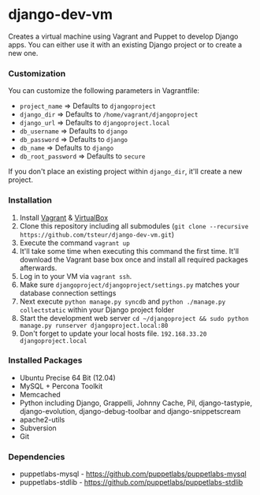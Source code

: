 django-dev-vm
=============

Creates a virtual machine using Vagrant and Puppet to develop Django apps. You can either use it with an existing Django project or to create a new one.

### Customization

You can customize the following parameters in Vagrantfile:
 * `project_name` => Defaults to `djangoproject`
 * `django_dir` => Defaults to `/home/vagrant/djangoproject`
 * `django_url` => Defaults to `djangoproject.local`
 * `db_username` => Defaults to `django`
 * `db_password` => Defaults to `django`
 * `db_name` => Defaults to `django`
 * `db_root_password` => Defaults to `secure`

If you don't place an existing project within `django_dir`, it'll create a new project.

### Installation
 1. Install [Vagrant](http://www.vagrantup.com) & [VirtualBox](https://www.virtualbox.org)
 2. Clone this repository including all submodules (`git clone --recursive https://github.com/tsteur/django-dev-vm.git`)
 3. Execute the command `vagrant up` 
 4. It'll take some time when executing this command the first time. It'll download the Vagrant base box once and install all required packages afterwards.
 5. Log in to your VM via `vagrant ssh`. 
 6. Make sure `djangoproject/djangoproject/settings.py` matches your database connection settings
 7. Next execute `python manage.py syncdb` and `python ./manage.py collectstatic` within your Django project folder
 8. Start the development web server `cd ~/djangoproject && sudo python manage.py runserver djangoproject.local:80`
 9. Don't forget to update your local hosts file. `192.168.33.20 djangoproject.local`

### Installed Packages
 * Ubuntu Precise 64 Bit (12.04)
 * MySQL + Percona Toolkit
 * Memcached
 * Python including Django, Grappelli, Johnny Cache, Pil, django-tastypie, django-evolution, django-debug-toolbar and django-snippetscream
 * apache2-utils
 * Subversion
 * Git

### Dependencies
* puppetlabs-mysql - https://github.com/puppetlabs/puppetlabs-mysql
* puppetlabs-stdlib - https://github.com/puppetlabs/puppetlabs-stdlib